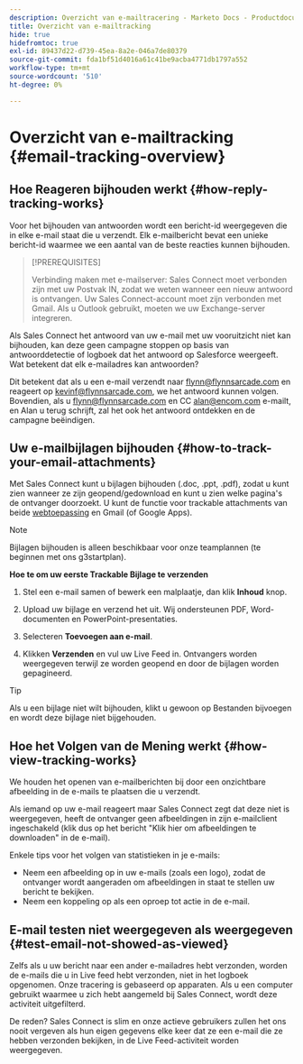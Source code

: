 ```yaml
---
description: Overzicht van e-mailtracering - Marketo Docs - Productdocumentatie
title: Overzicht van e-mailtracking
hide: true
hidefromtoc: true
exl-id: 89437d22-d739-45ea-8a2e-046a7de80379
source-git-commit: fda1bf51d4016a61c41be9acba4771db1797a552
workflow-type: tm+mt
source-wordcount: '510'
ht-degree: 0%

---
```


# Overzicht van e-mailtracking {#email-tracking-overview}

## Hoe Reageren bijhouden werkt {#how-reply-tracking-works}

Voor het bijhouden van antwoorden wordt een bericht-id weergegeven die in elke e-mail staat die u verzendt. Elk e-mailbericht bevat een unieke bericht-id waarmee we een aantal van de beste reacties kunnen bijhouden.

>[!PREREQUISITES]
>
>Verbinding maken met e-mailserver: Sales Connect moet verbonden zijn met uw Postvak IN, zodat we weten wanneer een nieuw antwoord is ontvangen. Uw Sales Connect-account moet zijn verbonden met Gmail. Als u Outlook gebruikt, moeten we uw Exchange-server integreren.

Als Sales Connect het antwoord van uw e-mail met uw vooruitzicht niet kan bijhouden, kan deze geen campagne stoppen op basis van antwoorddetectie of logboek dat het antwoord op Salesforce weergeeft. Wat betekent dat elk e-mailadres kan antwoorden?

Dit betekent dat als u een e-mail verzendt naar flynn@flynnsarcade.com en reageert op kevinf@flynnsarcade.com, we het antwoord kunnen volgen. Bovendien, als u flynn@flynnsarcade.com en CC alan@encom.com e-mailt, en Alan u terug schrijft, zal het ook het antwoord ontdekken en de campagne beëindigen.

## Uw e-mailbijlagen bijhouden {#how-to-track-your-email-attachments}

Met Sales Connect kunt u bijlagen bijhouden (.doc, .ppt, .pdf), zodat u kunt zien wanneer ze zijn geopend/gedownload en kunt u zien welke pagina&#39;s de ontvanger doorzoekt. U kunt de functie voor trackable attachments van beide [webtoepassing](https://toutapp.com/login) en Gmail (of Google Apps).

>[!NOTE]
>
>Bijlagen bijhouden is alleen beschikbaar voor onze teamplannen (te beginnen met ons g3startplan).

**Hoe te om uw eerste Trackable Bijlage te verzenden**

1. Stel een e-mail samen of bewerk een malplaatje, dan klik **Inhoud** knop.

1. Upload uw bijlage en verzend het uit. Wij ondersteunen PDF, Word-documenten en PowerPoint-presentaties.

1. Selecteren **Toevoegen aan e-mail**.

1. Klikken **Verzenden** en vul uw Live Feed in. Ontvangers worden weergegeven terwijl ze worden geopend en door de bijlagen worden gepagineerd.

>[!TIP]
>
>Als u een bijlage niet wilt bijhouden, klikt u gewoon op Bestanden bijvoegen en wordt deze bijlage niet bijgehouden.

## Hoe het Volgen van de Mening werkt {#how-view-tracking-works}

We houden het openen van e-mailberichten bij door een onzichtbare afbeelding in de e-mails te plaatsen die u verzendt.

Als iemand op uw e-mail reageert maar Sales Connect zegt dat deze niet is weergegeven, heeft de ontvanger geen afbeeldingen in zijn e-mailclient ingeschakeld (klik dus op het bericht &quot;Klik hier om afbeeldingen te downloaden&quot; in de e-mail).

Enkele tips voor het volgen van statistieken in je e-mails:

* Neem een afbeelding op in uw e-mails (zoals een logo), zodat de ontvanger wordt aangeraden om afbeeldingen in staat te stellen uw bericht te bekijken.
* Neem een koppeling op als een oproep tot actie in de e-mail.

## E-mail testen niet weergegeven als weergegeven {#test-email-not-showed-as-viewed}

Zelfs als u uw bericht naar een ander e-mailadres hebt verzonden, worden de e-mails die u in Live feed hebt verzonden, niet in het logboek opgenomen. Onze tracering is gebaseerd op apparaten. Als u een computer gebruikt waarmee u zich hebt aangemeld bij Sales Connect, wordt deze activiteit uitgefilterd.

De reden? Sales Connect is slim en onze actieve gebruikers zullen het ons nooit vergeven als hun eigen gegevens elke keer dat ze een e-mail die ze hebben verzonden bekijken, in de Live Feed-activiteit worden weergegeven.
